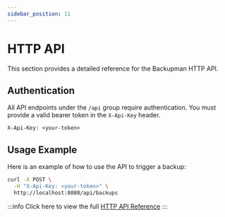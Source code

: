 ```yaml
---
sidebar_position: 11
---
```


# HTTP API

This section provides a detailed reference for the Backupman HTTP API.

## Authentication

All API endpoints under the `/api` group require authentication. You must provide a valid bearer token in the `X-Api-Key` header.

```
X-Api-Key: <your-token>
```

## Usage Example

Here is an example of how to use the API to trigger a backup:

```bash
curl -X POST \
  -H "X-Api-Key: <your-token>" \
  http://localhost:8080/api/backups
```

:::info
Click here to view the full [HTTP API Reference](/docs/category/http-api)
:::

